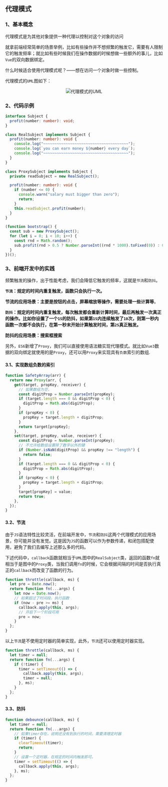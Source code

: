 ## 代理模式

### 1、基本概念

代理模式是为其他对象提供一种代理以控制对这个对象的访问

就拿前端经常简单的场景举例，比如有些操作并不想频繁的触发它，需要有人限制它的触发频率；就比如有些时候我们在操作数据的时候想做一些额外的事儿，比如`Vue`的双向数据绑定。

什么时候适合使用代理模式呢？——想在访问一个对象时做一些控制。

代理模式的`UML`图如下：

<div align="center">
  <img :src="$withBase('/design-pattern/proxy-pattern.png')" alt="代理模式的UML" />
</div>

### 2、代码示例

```ts
interface Subject {
  profit(number: number): void;
}

class RealSubject implements Subject {
  profit(number: number): void {
    console.log("~~~~~~~~~~~~~~~~~~~~~~~~~~~~~~~~~~~~~~");
    console.log(`you can earn money ${number} every day`);
    console.log("~~~~~~~~~~~~~~~~~~~~~~~~~~~~~~~~~~~~~~");
  }
}

class ProxySubject implements Subject {
  private readSubject = new RealSubject();

  profit(number: number): void {
    if (number <= 0) {
      console.warn("salary must bigger than zero");
      return;
    }
    this.readSubject.profit(number);
  }
}

(function bootstrap() {
  const sub = new ProxySubject();
  for (let i = 0; i < 10; i++) {
    const rnd = Math.random();
    sub.profit(rnd > 0.5 ? Number.parseInt((rnd * 1000).toFixed(0)) : 0);
  }
})();
```

### 3、前端开发中的实践

频繁触发的操作，出于性能考虑，我们会降低它触发的频率，这就是`节流`和`防抖`。

**`节流`：规定的时间内重复触发，函数只会执行一次。**

**节流的应用场景：主要是按钮的点击，屏幕缩放等操作，需要处理一些计算等**。

**`防抖`：规定的时间内重复触发，每次触发都会重新计算时间，最后再触发一次真正的操作。比如你设置了一个`1S`的防抖，如果第`1S`内连续触发了`10`次，则第一秒内函数一次都不会执行，在第一秒末开始计算触发时间，第`2S`真正触发。**

**防抖的应用场景：搜索框搜索**

另外，`ES6`新增了`Proxy`，我们可以直接使用语法糖实现代理模式。就比如`Vue3`数据的双向绑定就使用的是`Proxy`，还可以用`Proxy`来实现具有`负数`索引的数组.

#### 3.1、实现数组负数的索引

```js
function SafetyArray(arr) {
  return new Proxy(arr, {
    get(target, propKey, receiver) {
      // 如果数组为空，
      const digitProp = Number.parseInt(propKey);
      if (target.length === 0 && digitProp < 0) {
        digitProp = Math.abs(digitProp);
      }
      if (propKey < 0) {
        propKey = target.length + digitProp;
      }
      return target[propKey];
    },
    set(target, propKey, value, receiver) {
      const digitProp = Number.parseInt(propKey);
      // 不允许给数组设置除了数字以外的键
      if (Number.isNaN(digitProp) && propKey !== "length") {
        return false;
      }
      if (target.length === 0 && digitProp < 0) {
        digitProp = Math.abs(digitProp);
      }
      if (propKey < 0) {
        propKey = target.length + digitProp;
      }
      target[propKey] = value;
      return true;
    },
  });
}
```

#### 3.2、节流

由于`JS`语法特性比较灵活，在前端开发中，`节流`和`防抖`这两个代理模式的应用场景，你可能并没有发觉。这是因为`JS`的函数可以作为参数传递，和闭包搭配使用，避免了我们去编写上述那么多的代码。

下述代码中，`callback`函数就相当于`UML`图中的`RealSubject`类，返回的函数`fn`就相当于是图中的`Proxy`类，当我们调用`fn`的时候，它会根据间隔的时间是否执行真正的`callback`而改变了函数的行为。

```js
function throttle(callback, ms) {
  let pre = Date.now();
  return function fn(...args) {
    let now = Date.now();
    // 如果超过了时间段，执行函数
    if (now - pre >= ms) {
      callback.apply(this, args);
      // 开启下一个阶段可用
      pre = now;
    }
  };
}
```

以上`节流`是不使用定时器的简单实现，此外，`节流`还可以使用定时器实现。

```js
function throttle(callback, ms) {
  let timer = null;
  return function fn(...args) {
    if (!timer) {
      timer = setTimeout(() => {
        callback.apply(this, args);
        timer = null;
      }, ms);
    }
  };
}
```

#### 3.3、防抖

```js
function debounce(callback, ms) {
  let timer = null;
  return function fn(...args) {
    // 如果timer存在，说明还没有到执行的时间，需要清理定时器
    if (timer) {
      clearTimeout(timer);
      return;
    }
    // 设置一个定时器，在规定的时间内触发即可。
    timer = setTimeout(() => {
      callback.apply(this, args);
    }, ms);
  };
}
```
